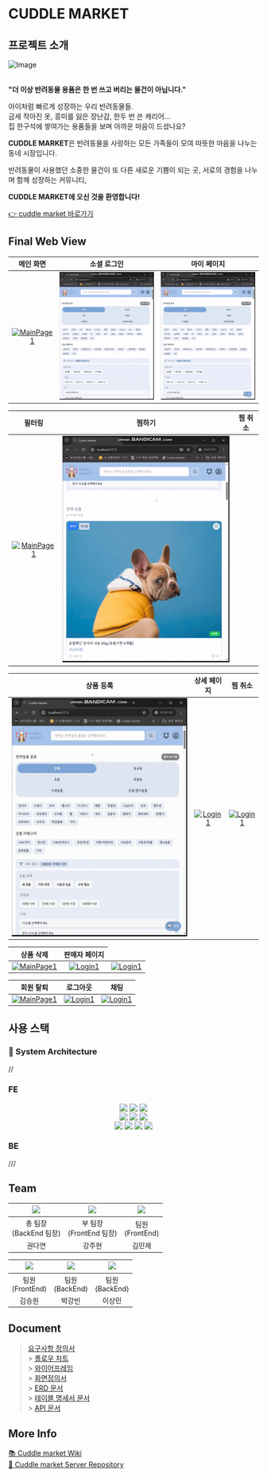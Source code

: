# CUDDLE MARKET

## 프로젝트 소개

<div> 
<img  alt="Image" src="https://github.com/user-attachments/assets/6ea2172e-9a39-454d-8e13-461cc12dc075" /> </div>
<br/>
<!-- CUDDLE MARKET는 반려동물을 사랑하는 사람들을 위한 반려동물 중고용품 웹 플랫폼입니다.<br/>
더 이상 사용하지 않는 반려동물 용품을 쉽게 사고팔 수 있고, 다른 반려인들과 따뜻한 커뮤니티를 형성할 수 있습니다.
- 🐾 반려동물 용품의 합리적인 재사용
- 🐾 사용자 친화적인 간단한 UI/UX
- 🐾 따뜻한 감성을 담은 브랜드 아이덴티티 -->

**"더 이상 반려동물 용품은 한 번 쓰고 버리는 물건이 아닙니다."**

아이처럼 빠르게 성장하는 우리 반려동물들. <br/>
금세 작아진 옷, 흥미를 잃은 장난감, 한두 번 쓴 캐리어... <br/>
집 한구석에 쌓여가는 용품들을 보며 아까운 마음이 드셨나요? <br/>

**CUDDLE MARKET**은 반려동물을 사랑하는 모든 가족들이 모여
따뜻한 마음을 나누는 동네 시장입니다.

반려동물이 사용했던 소중한 물건이 또 다른 새로운 기쁨이 되는 곳,
서로의 경험을 나누며 함께 성장하는 커뮤니티,

**CUDDLE MARKET에 오신 것을 환영합니다!**

<a href="https://cuddle-market-fe.vercel.app/">👉 cuddle market 바로가기</a>


## Final Web View

<table>
<thead>
<tr>
<th align="center">메인 화면</th>
<th align="center">소셜 로그인</th>
<th align="center">마이 페이지</th>
</tr>
</thead>
<tbody>
<tr>
<td align="center"><a target="_blank" rel="noopener noreferrer nofollow" href="./images/메인화면.gif"><img src="./images/메인화면.gif" alt="MainPage1" style="width: 100%;"></a></td>
<td align="center"><a target="_blank" rel="noopener noreferrer nofollow" href="./images//소셜 로그인.gif"><img src="./images/소셜 로그인.gif" alt="Login1" style="width: 100%;"></a></td>
<td align="center"><a target="_blank" rel="noopener noreferrer nofollow" href="./images/마이페이지.gifgif"><img src="./images/마이페이지.gif" alt="MainPage1" style="width: 100%;"></a></td>
</tr>
</tbody>
</table>
<table>
<thead>
<tr>
<th align="center">필터링</th>
<th align="center">찜하기</th>
<th align="center">찜 취소</th>

</tr>
</thead>
<tbody>
<tr>
<td align="center"><a target="_blank" rel="noopener noreferrer nofollow" href="./images/필터링.gif"><img src="./images/필터링.gif" alt="MainPage1" style="width: 100%;"></a></td>
<td align="center"><a target="_blank" rel="noopener noreferrer nofollow" href="./images/찜하기.gif"><img src="./images/찜하기.gif" alt="Login1" style="width: 100%;"></a></td>
<td align="center"><a target="_blank" rel="noopener noreferrer nofollow" href="./images/찜 취소.gif" style="width: 100%;"></a></td>
</tr>
</tbody>
</table>
<table>
<thead>
<tr>

<th align="center">상품 등록</th>
<th align="center">상세 페이지</th>
<th align="center">찜 취소</th>
</tr>
</thead>
<tbody>
<tr>
<td align="center"><a target="_blank" rel="noopener noreferrer nofollow" href="./images/상품등록.gif"><img src="./images/상품등록.gif" alt="MainPage1" style="width: 100%;"></a></td>
<td align="center"><a target="_blank" rel="noopener noreferrer nofollow" href="./images/"><img src="https://camo.githubusercontent.com/98bbd4cd134b72cb7ff2794e164cc4507ddd5a4e895b3880e6e8e9360b6b4da4/68747470733a2f2f6c68362e676f6f676c6575736572636f6e74656e742e636f6d2f4c674c6e794b347862696a5f536d4251645f39622d7a4b4c374e6a46426365584c467239376f2d53397a344a4d7737625a614f34453957355362774a6e5f784f4156753478436b3953653065715368665038596b7a6b614c2d51696c715661364c526151455135683450484c5a4f676d54385a427942562d6545495a457239443349316d42367175356e684965687570333931304679746e72513d7332303438" alt="Login1" data-canonical-src="https://lh6.googleusercontent.com/LgLnyK4xbij_SmBQd_9b-zKL7NjFBceXLFr97o-S9z4JMw7bZaO4E9W5SbwJn_xOAVu4xCk9Se0eqShfP8YkzkaL-QilqVa6LRaQEQ5h4PHLZOgmT8ZByBV-eEIZEr9D3I1mB6qu5nhIehup3910FytnrQ=s2048" style="max-width: 100%;"></a></td>
<td align="center"><a target="_blank" rel="noopener noreferrer nofollow" href="https://camo.githubusercontent.com/98bbd4cd134b72cb7ff2794e164cc4507ddd5a4e895b3880e6e8e9360b6b4da4/68747470733a2f2f6c68362e676f6f676c6575736572636f6e74656e742e636f6d2f4c674c6e794b347862696a5f536d4251645f39622d7a4b4c374e6a46426365584c467239376f2d53397a344a4d7737625a614f34453957355362774a6e5f784f4156753478436b3953653065715368665038596b7a6b614c2d51696c715661364c526151455135683450484c5a4f676d54385a427942562d6545495a457239443349316d42367175356e684965687570333931304679746e72513d7332303438"><img src="https://camo.githubusercontent.com/98bbd4cd134b72cb7ff2794e164cc4507ddd5a4e895b3880e6e8e9360b6b4da4/68747470733a2f2f6c68362e676f6f676c6575736572636f6e74656e742e636f6d2f4c674c6e794b347862696a5f536d4251645f39622d7a4b4c374e6a46426365584c467239376f2d53397a344a4d7737625a614f34453957355362774a6e5f784f4156753478436b3953653065715368665038596b7a6b614c2d51696c715661364c526151455135683450484c5a4f676d54385a427942562d6545495a457239443349316d42367175356e684965687570333931304679746e72513d7332303438" alt="Login1" data-canonical-src="https://lh6.googleusercontent.com/LgLnyK4xbij_SmBQd_9b-zKL7NjFBceXLFr97o-S9z4JMw7bZaO4E9W5SbwJn_xOAVu4xCk9Se0eqShfP8YkzkaL-QilqVa6LRaQEQ5h4PHLZOgmT8ZByBV-eEIZEr9D3I1mB6qu5nhIehup3910FytnrQ=s2048" style="max-width: 100%;"></a></td>
</tr>
</tbody>
</table>
<table>
<thead>
<tr>
<th align="center">상품 삭제</th>
<th align="center">판매자 페이지</th>
</tr>
</thead>
<tbody>
<tr>
<td align="center"><a target="_blank" rel="noopener noreferrer nofollow" href="https://camo.githubusercontent.com/7b221d575002a1f55cadea3406716a01a4ff2986bbb644d427969812c99a5315/68747470733a2f2f6c68362e676f6f676c6575736572636f6e74656e742e636f6d2f4d37527861595f5a7346357351637169494f616664424748755647714b725130633037687a4f744c676b687859544b2d61524b5764686b4d66693844616f5a787944574c5a4b68645545444b424945704554636d325f7348354a645736396d724f587a41534d5159484645696150305162674345486135626e4b7a4954472d76397a746e3051666243655a747a6e4a38712d53446f32716f45413d7332303438"><img src="https://camo.githubusercontent.com/7b221d575002a1f55cadea3406716a01a4ff2986bbb644d427969812c99a5315/68747470733a2f2f6c68362e676f6f676c6575736572636f6e74656e742e636f6d2f4d37527861595f5a7346357351637169494f616664424748755647714b725130633037687a4f744c676b687859544b2d61524b5764686b4d66693844616f5a787944574c5a4b68645545444b424945704554636d325f7348354a645736396d724f587a41534d5159484645696150305162674345486135626e4b7a4954472d76397a746e3051666243655a747a6e4a38712d53446f32716f45413d7332303438" alt="MainPage1" data-canonical-src="https://lh6.googleusercontent.com/M7RxaY_ZsF5sQcqiIOafdBGHuVGqKrQ0c07hzOtLgkhxYTK-aRKWdhkMfi8DaoZxyDWLZKhdUEDKBIEpETcm2_sH5JdW69mrOXzASMQYHFEiaP0QbgCEHa5bnKzITG-v9ztn0QfbCeZtznJ8q-SDo2qoEA=s2048" style="max-width: 100%;"></a></td>
<td align="center"><a target="_blank" rel="noopener noreferrer nofollow" href="https://camo.githubusercontent.com/98bbd4cd134b72cb7ff2794e164cc4507ddd5a4e895b3880e6e8e9360b6b4da4/68747470733a2f2f6c68362e676f6f676c6575736572636f6e74656e742e636f6d2f4c674c6e794b347862696a5f536d4251645f39622d7a4b4c374e6a46426365584c467239376f2d53397a344a4d7737625a614f34453957355362774a6e5f784f4156753478436b3953653065715368665038596b7a6b614c2d51696c715661364c526151455135683450484c5a4f676d54385a427942562d6545495a457239443349316d42367175356e684965687570333931304679746e72513d7332303438"><img src="https://camo.githubusercontent.com/98bbd4cd134b72cb7ff2794e164cc4507ddd5a4e895b3880e6e8e9360b6b4da4/68747470733a2f2f6c68362e676f6f676c6575736572636f6e74656e742e636f6d2f4c674c6e794b347862696a5f536d4251645f39622d7a4b4c374e6a46426365584c467239376f2d53397a344a4d7737625a614f34453957355362774a6e5f784f4156753478436b3953653065715368665038596b7a6b614c2d51696c715661364c526151455135683450484c5a4f676d54385a427942562d6545495a457239443349316d42367175356e684965687570333931304679746e72513d7332303438" alt="Login1" data-canonical-src="https://lh6.googleusercontent.com/LgLnyK4xbij_SmBQd_9b-zKL7NjFBceXLFr97o-S9z4JMw7bZaO4E9W5SbwJn_xOAVu4xCk9Se0eqShfP8YkzkaL-QilqVa6LRaQEQ5h4PHLZOgmT8ZByBV-eEIZEr9D3I1mB6qu5nhIehup3910FytnrQ=s2048" style="max-width: 100%;"></a></td>
<td align="center"><a target="_blank" rel="noopener noreferrer nofollow" href="https://camo.githubusercontent.com/98bbd4cd134b72cb7ff2794e164cc4507ddd5a4e895b3880e6e8e9360b6b4da4/68747470733a2f2f6c68362e676f6f676c6575736572636f6e74656e742e636f6d2f4c674c6e794b347862696a5f536d4251645f39622d7a4b4c374e6a46426365584c467239376f2d53397a344a4d7737625a614f34453957355362774a6e5f784f4156753478436b3953653065715368665038596b7a6b614c2d51696c715661364c526151455135683450484c5a4f676d54385a427942562d6545495a457239443349316d42367175356e684965687570333931304679746e72513d7332303438"><img src="https://camo.githubusercontent.com/98bbd4cd134b72cb7ff2794e164cc4507ddd5a4e895b3880e6e8e9360b6b4da4/68747470733a2f2f6c68362e676f6f676c6575736572636f6e74656e742e636f6d2f4c674c6e794b347862696a5f536d4251645f39622d7a4b4c374e6a46426365584c467239376f2d53397a344a4d7737625a614f34453957355362774a6e5f784f4156753478436b3953653065715368665038596b7a6b614c2d51696c715661364c526151455135683450484c5a4f676d54385a427942562d6545495a457239443349316d42367175356e684965687570333931304679746e72513d7332303438" alt="Login1" data-canonical-src="https://lh6.googleusercontent.com/LgLnyK4xbij_SmBQd_9b-zKL7NjFBceXLFr97o-S9z4JMw7bZaO4E9W5SbwJn_xOAVu4xCk9Se0eqShfP8YkzkaL-QilqVa6LRaQEQ5h4PHLZOgmT8ZByBV-eEIZEr9D3I1mB6qu5nhIehup3910FytnrQ=s2048" style="max-width: 100%;"></a></td>
</tr>
</tbody>
</table>
<table>
<thead>
<tr>
<th align="center">회원 탈퇴</th>
<th align="center">로그아웃</th>
<th align="center">채팅</th>
</tr>
</thead>
<tbody>
<tr>
<td align="center"><a target="_blank" rel="noopener noreferrer nofollow" href="https://camo.githubusercontent.com/7b221d575002a1f55cadea3406716a01a4ff2986bbb644d427969812c99a5315/68747470733a2f2f6c68362e676f6f676c6575736572636f6e74656e742e636f6d2f4d37527861595f5a7346357351637169494f616664424748755647714b725130633037687a4f744c676b687859544b2d61524b5764686b4d66693844616f5a787944574c5a4b68645545444b424945704554636d325f7348354a645736396d724f587a41534d5159484645696150305162674345486135626e4b7a4954472d76397a746e3051666243655a747a6e4a38712d53446f32716f45413d7332303438"><img src="https://camo.githubusercontent.com/7b221d575002a1f55cadea3406716a01a4ff2986bbb644d427969812c99a5315/68747470733a2f2f6c68362e676f6f676c6575736572636f6e74656e742e636f6d2f4d37527861595f5a7346357351637169494f616664424748755647714b725130633037687a4f744c676b687859544b2d61524b5764686b4d66693844616f5a787944574c5a4b68645545444b424945704554636d325f7348354a645736396d724f587a41534d5159484645696150305162674345486135626e4b7a4954472d76397a746e3051666243655a747a6e4a38712d53446f32716f45413d7332303438" alt="MainPage1" data-canonical-src="https://lh6.googleusercontent.com/M7RxaY_ZsF5sQcqiIOafdBGHuVGqKrQ0c07hzOtLgkhxYTK-aRKWdhkMfi8DaoZxyDWLZKhdUEDKBIEpETcm2_sH5JdW69mrOXzASMQYHFEiaP0QbgCEHa5bnKzITG-v9ztn0QfbCeZtznJ8q-SDo2qoEA=s2048" style="max-width: 100%;"></a></td>
<td align="center"><a target="_blank" rel="noopener noreferrer nofollow" href="https://camo.githubusercontent.com/98bbd4cd134b72cb7ff2794e164cc4507ddd5a4e895b3880e6e8e9360b6b4da4/68747470733a2f2f6c68362e676f6f676c6575736572636f6e74656e742e636f6d2f4c674c6e794b347862696a5f536d4251645f39622d7a4b4c374e6a46426365584c467239376f2d53397a344a4d7737625a614f34453957355362774a6e5f784f4156753478436b3953653065715368665038596b7a6b614c2d51696c715661364c526151455135683450484c5a4f676d54385a427942562d6545495a457239443349316d42367175356e684965687570333931304679746e72513d7332303438"><img src="https://camo.githubusercontent.com/98bbd4cd134b72cb7ff2794e164cc4507ddd5a4e895b3880e6e8e9360b6b4da4/68747470733a2f2f6c68362e676f6f676c6575736572636f6e74656e742e636f6d2f4c674c6e794b347862696a5f536d4251645f39622d7a4b4c374e6a46426365584c467239376f2d53397a344a4d7737625a614f34453957355362774a6e5f784f4156753478436b3953653065715368665038596b7a6b614c2d51696c715661364c526151455135683450484c5a4f676d54385a427942562d6545495a457239443349316d42367175356e684965687570333931304679746e72513d7332303438" alt="Login1" data-canonical-src="https://lh6.googleusercontent.com/LgLnyK4xbij_SmBQd_9b-zKL7NjFBceXLFr97o-S9z4JMw7bZaO4E9W5SbwJn_xOAVu4xCk9Se0eqShfP8YkzkaL-QilqVa6LRaQEQ5h4PHLZOgmT8ZByBV-eEIZEr9D3I1mB6qu5nhIehup3910FytnrQ=s2048" style="max-width: 100%;"></a></td>
<td align="center"><a target="_blank" rel="noopener noreferrer nofollow" href="https://camo.githubusercontent.com/98bbd4cd134b72cb7ff2794e164cc4507ddd5a4e895b3880e6e8e9360b6b4da4/68747470733a2f2f6c68362e676f6f676c6575736572636f6e74656e742e636f6d2f4c674c6e794b347862696a5f536d4251645f39622d7a4b4c374e6a46426365584c467239376f2d53397a344a4d7737625a614f34453957355362774a6e5f784f4156753478436b3953653065715368665038596b7a6b614c2d51696c715661364c526151455135683450484c5a4f676d54385a427942562d6545495a457239443349316d42367175356e684965687570333931304679746e72513d7332303438"><img src="https://camo.githubusercontent.com/98bbd4cd134b72cb7ff2794e164cc4507ddd5a4e895b3880e6e8e9360b6b4da4/68747470733a2f2f6c68362e676f6f676c6575736572636f6e74656e742e636f6d2f4c674c6e794b347862696a5f536d4251645f39622d7a4b4c374e6a46426365584c467239376f2d53397a344a4d7737625a614f34453957355362774a6e5f784f4156753478436b3953653065715368665038596b7a6b614c2d51696c715661364c526151455135683450484c5a4f676d54385a427942562d6545495a457239443349316d42367175356e684965687570333931304679746e72513d7332303438" alt="Login1" data-canonical-src="https://lh6.googleusercontent.com/LgLnyK4xbij_SmBQd_9b-zKL7NjFBceXLFr97o-S9z4JMw7bZaO4E9W5SbwJn_xOAVu4xCk9Se0eqShfP8YkzkaL-QilqVa6LRaQEQ5h4PHLZOgmT8ZByBV-eEIZEr9D3I1mB6qu5nhIehup3910FytnrQ=s2048" style="max-width: 100%;"></a></td>
</tr>
</tbody>
</table>

## 사용 스택

### 🔧 System Architecture

//

### FE

<div align="center">
<img align="center" src="https://img.shields.io/badge/HTML5-FE642E?style=flat-square&logo=html5&logoColor=white"/>
<img align="center" src="https://img.shields.io/badge/CSS3-2E9AFE?style=flat-square&logo=CSS3&logoColor=white"/>
<img align="center" src="https://img.shields.io/badge/Javascript-f7df1e?style=flat-square&logo=Javascript&logoColor=black"/><br>
<img align="center" src="https://img.shields.io/badge/React-2E2E2E?style=flat-square&logo=React&logoColor=61dafb"/>
<img align="center" src="https://img.shields.io/badge/TypeScript-3178c6?style=flat-square&logo=TypeScript&logoColor=white"/>
<img align="center" src="https://img.shields.io/badge/figma-A259FF?style=flat-square&logo=figma&logoColor=fff
"/><br>
<img align="center" src="https://img.shields.io/badge/prettier-61e1e6?style=flat-square&logo=prettier&logoColor=magenta"/>
<img align="center" src="https://img.shields.io/badge/Tailwind-06B6D4?style=flat-square&logo=tailwind-css&logoColor=fff"/>
<img align="center" src="https://img.shields.io/badge/zustand-lightgray?style=flat-square"/>
<img align="center" src="https://img.shields.io/badge/npm-%23CB3837?style=flat-square&logo=npm"/>
</div>

### BE

///

## Team

<table align="center">
<thead>
<tr>
<th align="center"><a href="https://github.com/Dayeon-00"><img src="https://img.shields.io/badge/github-Dayeon-blue?style=for-the-badge&logo=github&logoColor=%23fff&labelColor=%23181717" width="100px/" style="max-width: 100%;"></a><br></th>
<th align="center"><a href="https://github.com/jjub0217"><img src="https://img.shields.io/badge/github-jjub0217-blue?style=for-the-badge&logo=github&logoColor=%23fff&labelColor=%23181717" width="100px/" style="max-width: 100%;"></a><br></th>
<th align="center"><a href="https://github.com/minjekim64"><img src="https://img.shields.io/badge/github-minjekim64-blue?style=for-the-badge&logo=github&logoColor=%23fff&labelColor=%23181717" width="100px/" style="max-width: 100%;"></a><br></th>
</tr>
</thead>
<tbody>
<tr>
<td align="center">총 팀장<br>(BackEnd 팀장)</td> 
<td align="center">부 팀장<br>(FrontEnd 팀장)</td>
<td align="center">팀원<br>(FrontEnd)</td>

</tr>
<tr>
<td align="center">권다연</td>
<td align="center">강주현</td>
<td align="center">김민제</td>

</tr>
</tbody>
</table>
<table align="center">
<thead>
<tr>
<th align="center"><a href="https://github.com/dirage1"><img src="https://img.shields.io/badge/github-dirage1-blue?style=for-the-badge&logo=github&logoColor=%23fff&labelColor=%23181717" width="100px/" style="max-width: 100%;"></a><br></th>
<th align="center"><a href="https://github.com/ParkKangbin"><img src="https://img.shields.io/badge/github-ParkKangbin-blue?style=for-the-badge&logo=github&logoColor=%23fff&labelColor=%23181717" width="100px/" style="max-width: 100%;"></a><br></th>
<th align="center"><a href="https://github.com/ark2313"><img src="https://img.shields.io/badge/github-ark2313-blue?style=for-the-badge&logo=github&logoColor=%23fff&labelColor=%23181717" width="100px/" style="max-width: 100%;"></a><br></th>

</tr>
</thead>
<tbody>
<tr>
<td align="center">팀원<br>(FrontEnd)</td>
<td align="center">팀원<br>(BackEnd)</td>
<td align="center">팀원<br>(BackEnd)</td>
</tr>
<tr>
<td align="center">김승원</td>
<td align="center">박강빈</td>
<td align="center">이상민</td>
</tr>
</tbody>
</table>

## Document

> <a href="">요구사항 정의서</a><br> > <a href="">플로우 차트</a><br> > <a href="">와이어프레임</a><br> > <a href="">화면정의서</a><br> > <a href="">ERD 문서</a><br> > <a href="">테이블 명세서 문서</a><br> > <a href="">API 문서</a><br>

## More Info

<a href="">📚 Cuddle market Wiki</a><br>
<a href="">🔐 Cuddle market Server Repository</a><br>
